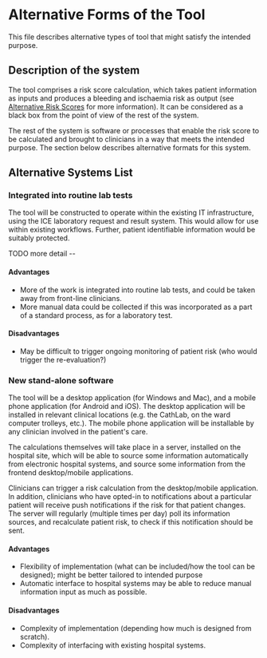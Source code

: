 # Alternative Forms of the Tool

This file describes alternative types of tool that might satisfy the intended purpose. 

## Description of the system

The tool comprises a risk score calculation, which takes patient information as inputs and produces a bleeding and ischaemia risk as output (see [Alternative Risk Scores](alternative_risk_scores.md) for more information). It can be considered as a black box from the point of view of the rest of the system.

The rest of the system is software or processes that enable the risk score to be calculated and brought to clinicians in a way that meets the intended purpose. The section below describes alternative formats for this system.

## Alternative Systems List

### Integrated into routine lab tests

The tool will be constructed to operate within the existing IT infrastructure, using the ICE laboratory request and result system. This would allow for use within existing workflows. Further, patient identifiable information would be suitably protected.

TODO more detail -- 

#### Advantages

* More of the work is integrated into routine lab tests, and could be taken away from front-line clinicians.
* More manual data could be collected if this was incorporated as a part of a standard process, as for a laboratory test.

#### Disadvantages

* May be difficult to trigger ongoing monitoring of patient risk (who would trigger the re-evaluation?)

### New stand-alone software

The tool will be a desktop application (for Windows and Mac), and a mobile phone application (for Android and iOS). The desktop application will be installed in relevant clinical locations (e.g. the CathLab, on the ward computer trolleys, etc.). The mobile phone application will be installable by any clinician involved in the patient's care.

The calculations themselves will take place in a server, installed on the hospital site, which will be able to source some information automatically from electronic hospital systems, and source some information from the frontend desktop/mobile applications.

Clinicians can trigger a risk calculation from the desktop/mobile application. In addition, clinicians who have opted-in to notifications about a particular patient will receive push notifications if the risk for that patient changes. The server will regularly (multiple times per day) poll its information sources, and recalculate patient risk, to check if this notification should be sent.

#### Advantages

* Flexibility of implementation (what can be included/how the tool can be designed); might be better tailored to intended purpose
* Automatic interface to hospital systems may be able to reduce manual information input as much as possible.

#### Disadvantages

* Complexity of implementation (depending how much is designed from scratch).
* Complexity of interfacing with existing hospital systems.

